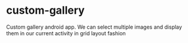 # custom-gallery
Custom gallery android app. We can select multiple images and display them in our current activity in grid layout fashion

